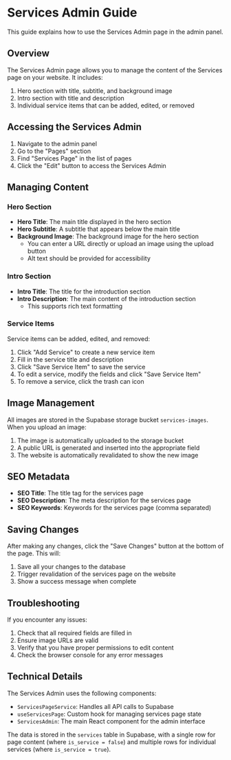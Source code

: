 # Services Admin Guide

This guide explains how to use the Services Admin page in the admin panel.

## Overview

The Services Admin page allows you to manage the content of the Services page on your website. It includes:

1. Hero section with title, subtitle, and background image
2. Intro section with title and description
3. Individual service items that can be added, edited, or removed

## Accessing the Services Admin

1. Navigate to the admin panel
2. Go to the "Pages" section
3. Find "Services Page" in the list of pages
4. Click the "Edit" button to access the Services Admin

## Managing Content

### Hero Section

- **Hero Title**: The main title displayed in the hero section
- **Hero Subtitle**: A subtitle that appears below the main title
- **Background Image**: The background image for the hero section
  - You can enter a URL directly or upload an image using the upload button
  - Alt text should be provided for accessibility

### Intro Section

- **Intro Title**: The title for the introduction section
- **Intro Description**: The main content of the introduction section
  - This supports rich text formatting

### Service Items

Service items can be added, edited, and removed:

1. Click "Add Service" to create a new service item
2. Fill in the service title and description
3. Click "Save Service Item" to save the service
4. To edit a service, modify the fields and click "Save Service Item"
5. To remove a service, click the trash can icon

## Image Management

All images are stored in the Supabase storage bucket `services-images`. When you upload an image:

1. The image is automatically uploaded to the storage bucket
2. A public URL is generated and inserted into the appropriate field
3. The website is automatically revalidated to show the new image

## SEO Metadata

- **SEO Title**: The title tag for the services page
- **SEO Description**: The meta description for the services page
- **SEO Keywords**: Keywords for the services page (comma separated)

## Saving Changes

After making any changes, click the "Save Changes" button at the bottom of the page. This will:

1. Save all your changes to the database
2. Trigger revalidation of the services page on the website
3. Show a success message when complete

## Troubleshooting

If you encounter any issues:

1. Check that all required fields are filled in
2. Ensure image URLs are valid
3. Verify that you have proper permissions to edit content
4. Check the browser console for any error messages

## Technical Details

The Services Admin uses the following components:

- `ServicesPageService`: Handles all API calls to Supabase
- `useServicesPage`: Custom hook for managing services page state
- `ServicesAdmin`: The main React component for the admin interface

The data is stored in the `services` table in Supabase, with a single row for page content (where `is_service = false`) and multiple rows for individual services (where `is_service = true`).
